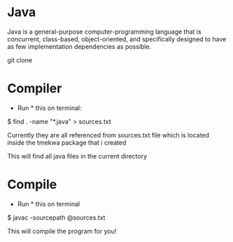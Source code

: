 # Java
Java is a general-purpose computer-programming language that is concurrent, class-based, object-oriented, and specifically designed to have as few implementation dependencies as possible.

git clone 

# Compiler

* Run *
this on terminal:

$ find . -name "*.java" > sources.txt         

Currently they are all referenced from sources.txt file which is located inside the tmekwa package that i created 
 

This will find all java files in the current directory

# Compile

* Run *
this on terminal

$ javac -sourcepath @sources.txt

This will compile the program for you!
